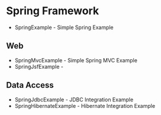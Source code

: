 # Spring Framework

- SpringExample - Simple Spring Example

## Web
- SpringMvcExample - Simple Spring MVC Example
- SpringJsfExample - 

## Data Access
- SpringJdbcExample - JDBC Integration Example
- SpringHibernateExample - Hibernate Integration Example
